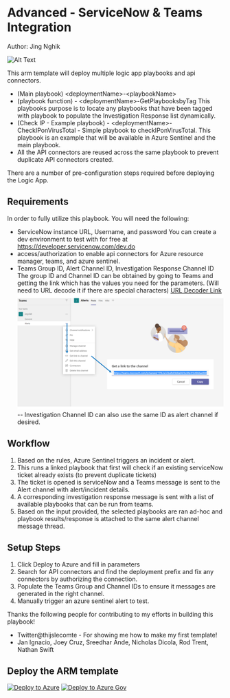 # Advanced - ServiceNow & Teams Integration
Author: Jing Nghik

![Alt Text](./Media/animated.gif)

This arm template will deploy multiple logic app playbooks and api connectors. 
- (Main playbook) \<deploymentName>-\<playbookName>
- (playbook function) - \<deploymentName>-GetPlaybooksbyTag
This playbooks purpose is to locate any playbooks that have been tagged with playbook to populate the Investigation Response list dynamically.
- (Check IP - Example playbook) - \<deploymentName>-CheckIPonVirusTotal - Simple playbook to checkIPonVirusTotal. This playbook is an example that will be available in Azure Sentinel and the main playbook.
- All the API connectors are reused across the same playbook to prevent duplicate API connectors created. 

There are a number of pre-configuration steps required before deploying the Logic App.

## Requirements
In order to fully utilize this playbook. You will need the following:
- ServiceNow instance URL, Username, and password
You can create a dev environment to test with for free at https://developer.servicenow.com/dev.do
- access/authorization to enable api connectors for Azure resource manager, teams, and azure sentinel.
- Teams Group ID, Alert Channel ID, Investigation Response Channel ID 
The group ID and Channel ID can be obtained by going to Teams and getting the link which has the values you need for the parameters. (Will need to URL decode it if there are special characters) [URL Decoder Link](https://www.urldecoder.org/)
![Alt Text](./Media/teams.png)
-- Investigation Channel ID can also use the same ID as alert channel if desired. 

## Workflow
1. Based on the rules, Azure Sentinel triggers an incident or alert. 
2. This runs a linked playbook that first will check if an existing serviceNow ticket already exists (to prevent duplicate tickets)
3. The ticket is opened is serviceNow and a Teams message is sent to the Alert channel with alert/incident details.
4. A corresponding investigation response message is sent with a list of available playbooks that can be run from teams. 
5. Based on the input provided, the selected playbooks are ran ad-hoc and playbook results/response is attached to the same alert channel message thread. 

## Setup Steps
1. Click Deploy to Azure and fill in parameters
2. Search for API connectors and find the deployment prefix and fix any connectors by authorizing the connection.
3. Populate the Teams Group and Channel IDs to ensure it messages are generated in the right channel.
3. Manually trigger an azure sentinel alert to test. 

Thanks the following people for contributing to my efforts in building this playbook!
- Twitter@thijslecomte - For showing me how to make my first template!
- Jan Ignacio, Joey Cruz, Sreedhar Ande, Nicholas Dicola, Rod Trent, Nathan Swift

## Deploy the ARM template
[![Deploy to Azure](https://aka.ms/deploytoazurebutton)](https://portal.azure.com/#create/Microsoft.Template/uri/https%3A%2F%2Fraw.githubusercontent.com%2FAzure%2FAzure-Sentinel%2Fmaster%2FPlaybooks%2FAdvanced-SNOW-Teams-Integration%2Fazuredeploy.json)
[![Deploy to Azure Gov](https://aka.ms/deploytoazuregovbutton)](https://portal.azure.us/#create/Microsoft.Template/uri/https://raw.githubusercontent.com/Azure/Azure-Sentinel/master/Playbooks/Advanced-SNOW-Teams-Integration/azuredeploy.json)
